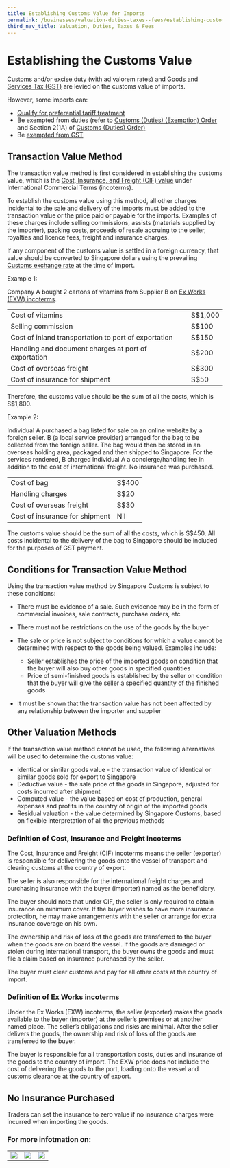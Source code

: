 ```yaml
---
title: Establishing Customs Value for Imports
permalink: /businesses/valuation-duties-taxes--fees/establishing-customs-value-for-imports/establishing-the-customs-value
third_nav_title: Valuation, Duties, Taxes & Fees
---
```


# Establishing the Customs Value

[Customs](https://www.customs.gov.sg/businesses/valuation-duties-taxes--fees/duties-and-dutiable-goods) and/or  [excise duty](https://www.customs.gov.sg/businesses/valuation-duties-taxes--fees/duties-and-dutiable-goods)  (with ad valorem rates) and  [Goods and Services Tax (GST)](https://www.customs.gov.sg/businesses/valuation-duties-taxes--fees/goods-and-services-tax-gst)  are levied on the customs value of imports.

However, some imports can:

-   [Qualify for preferential tariff treatment](https://www.customs.gov.sg/businesses/importing-goods/import-procedures/claiming-preferential-tariff-treatment-for-dutiable-imports)
-   Be exempted from duties (refer to  [Customs (Duties) (Exemption) Order](https://sso.agc.gov.sg/SL/CA1960-OR5#pr2-)  and Section 2(1A) of  [Customs (Duties) Order](https://sso.agc.gov.sg/SL/CA1960-OR4#pr2-)[)](https://sso.agc.gov.sg/SL/CA1960-OR4#pr2-)
-   Be  [exempted from GST](https://sso.agc.gov.sg/SL/GSTA1993-OR3)

## Transaction Value Method

The transaction value method is first considered in establishing the customs value, which is the  [Cost, Insurance, and Freight (CIF) value](https://www.customs.gov.sg/businesses/valuation-duties-taxes--fees/establishing-customs-value-for-imports/establishing-the-customs-value#CIF) under International Commercial Terms (incoterms).

To establish the customs value using this method, all other charges incidental to the sale and delivery of the imports must be added to the transaction value or the price paid or payable for the imports. Examples of these charges include selling commissions, assists (materials supplied by the importer), packing costs, proceeds of resale accruing to the seller, royalties and licence fees, freight and insurance charges.

If any component of the customs value is settled in a foreign currency, that value should be converted to Singapore dollars using the prevailing [Customs exchange rate](https://www.customs.gov.sg/eservices/exchange-rates-and-currency-converter/exchange-rates)  at the time of import.

Example 1:

Company A bought 2 cartons of vitamins from Supplier B on  [Ex Works (EXW) incoterms](https://www.customs.gov.sg/businesses/valuation-duties-taxes--fees/establishing-customs-value-for-imports/establishing-the-customs-value#ExWorks).

|  |  |
|--|--|
| Cost of vitamins | S$1,000 |
| Selling commission | S$100 |
| Cost of inland transportation to port of exportation | S$150 |
| Handling and document charges at port of exportation | S$200 |
| Cost of overseas freight | S$300 |
| Cost of insurance for shipment | S$50|

Therefore, the customs value should be the sum of all the costs, which is S$1,800.

Example 2:

Individual A purchased a bag listed for sale on an online website by a foreign seller. B (a local service provider) arranged for the bag to be collected from the foreign seller. The bag would then be stored in an overseas holding area, packaged and then shipped to Singapore. For the services rendered, B charged individual A a concierge/handling fee in addition to the cost of international freight. No insurance was purchased.

|  |  |
|--|--|
| Cost of bag | S$400 |
| Handling charges | S$20 |
| Cost of overseas freight | S$30 |
| Cost of insurance for shipment | Nil |

The customs value should be the sum of all the costs, which is S$450. All costs incidental to the delivery of the bag to Singapore should be included for the purposes of GST payment.

## Conditions for Transaction Value Method

Using the transaction value method by Singapore Customs is subject to these conditions:

-   There must be evidence of a sale. Such evidence may be in the form of commercial invoices, sale contracts, purchase orders, etc
-   There must not be restrictions on the use of the goods by the buyer
-   The sale or price is not subject to conditions for which a value cannot be determined with respect to the goods being valued. Examples include:
    
    -   Seller establishes the price of the imported goods on condition that the buyer will also buy other goods in specified quantities
    -   Price of semi-finished goods is established by the seller on condition that the buyer will give the seller a specified quantity of the finished goods
-   It must be shown that the transaction value has not been affected by any relationship between the importer and supplier

## Other Valuation Methods

If the transaction value method cannot be used, the following alternatives will be used to determine the customs value:

-   Identical or similar goods value - the transaction value of identical or similar goods sold for export to Singapore
-   Deductive value - the sale price of the goods in Singapore, adjusted for costs incurred after shipment
-   Computed value - the value based on cost of production, general expenses and profits in the country of origin of the imported goods
-   Residual valuation - the value determined by Singapore Customs, based on flexible interpretation of all the previous methods

### Definition of Cost, Insurance and Freight incoterms
The Cost, Insurance and Freight (CIF) incoterms means the seller (exporter) is responsible for delivering the goods onto the vessel of transport and clearing customs at the country of export.

The seller is also responsible for the international freight charges and purchasing insurance with the buyer (importer) named as the beneficiary.

The buyer should note that under CIF, the seller is only required to obtain insurance on minimum cover. If the buyer wishes to have more insurance protection, he may make arrangements with the seller or arrange for extra insurance coverage on his own.

The ownership and risk of loss of the goods are transferred to the buyer when the goods are on board the vessel. If the goods are damaged or stolen during international transport, the buyer owns the goods and must file a claim based on insurance purchased by the seller.

The buyer must clear customs and pay for all other costs at the country of import.

### Definition of Ex Works incoterms
Under the Ex Works (EXW) incoterms, the seller (exporter) makes the goods available to the buyer (importer) at the seller’s premises or at another named place. The seller’s obligations and risks are minimal. After the seller delivers the goods, the ownership and risk of loss of the goods are transferred to the buyer.

The buyer is responsible for all transportation costs, duties and insurance of the goods to the country of import. The EXW price does not include the cost of delivering the goods to the port, loading onto the vessel and customs clearance at the country of export.

## **No Insurance Purchased**
Traders can set the insurance to zero value if no insurance charges were incurred when importing the goods.

### For more infotmation on:

|  |  |  |
|--|--|--|
| **[![](https://lh5.googleusercontent.com/rmG65fEP8HuX_2IvUtb41tw-LTmR0W4suS_Q3-0Ep9tO30UBNRU4yfWYb1xTC7e4p0039h7T98e48unBAmtZ0BbNT3IGeQ0JhHzVBE1lhFrZ3oR7qipYLPNgOZ0iUueFlx0A4keYzEhnLwfeaw)](https://singapore-customs-staging.netlify.com/businesses/valuation-duties-taxes--fees/establishing-customs-value-for-imports/flat-rates-for-freight-and-insurance)** | **[![](https://lh3.googleusercontent.com/dRiliUf0Zb7uBFKT4EkOTxHeqTXdG29Hux1RxV62XqH-7dA5FNbgCS0di0paW0w9MSgCfbM5YNSMVuZYQA2LjKhj65tJoB6C38XiEMEo3ntpA6Wc1U6E9XuZrQKuvGPG0DXKoYVRimB8Vz4vqA)](https://singapore-customs-staging.netlify.com/businesses/valuation-duties-taxes--fees/establishing-customs-value-for-imports/flat-rate-for-insurance)** | **[![](https://lh4.googleusercontent.com/u75dE5IhFyzxjIaymtyac1qa7upfBuRyvbe0PxWC9VsWy3Ei-OALM6qVetfJlApFnX2ouK1uV-YJxLdCthanV0XmZhVru3x6qX7V_HauY67TsyVzZdqer_jAIB62GIS4XddUaj-a8Y64Cq0lqg)](https://singapore-customs-staging.netlify.com/businesses/valuation-duties-taxes--fees/establishing-customs-value-for-imports/customs-exchange-rates)** |

